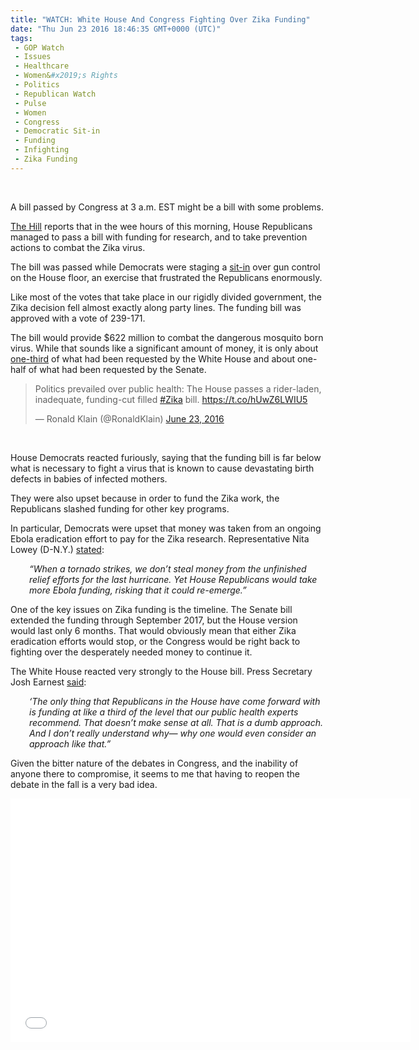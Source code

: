 ```yaml
---
title: "WATCH: White House And Congress Fighting Over Zika Funding"
date: "Thu Jun 23 2016 18:46:35 GMT+0000 (UTC)"
tags: 
 - GOP Watch
 - Issues
 - Healthcare
 - Women&#x2019;s Rights
 - Politics
 - Republican Watch
 - Pulse
 - Women
 - Congress
 - Democratic Sit-in
 - Funding
 - Infighting
 - Zika Funding
---
```

<p><!--OffDef--><br>
<!--Ads1--></p><p>A bill passed by Congress at 3 a.m. EST&#xA0;might be a bill with some problems.</p><p><a href="http://thehill.com/policy/healthcare/280459-house-approves-zika-funding-bill-over-white-house-veto-threat" onclick="__gaTracker(&apos;send&apos;, &apos;event&apos;, &apos;outbound-article&apos;, &apos;http://thehill.com/policy/healthcare/280459-house-approves-zika-funding-bill-over-white-house-veto-threat&apos;, &apos;The Hill&apos;);">The Hill</a>&#xA0;reports that in the wee hours of this morning, House Republicans managed to pass a bill with funding for research, and to take prevention actions to combat the&#xA0;Zika virus.</p><p>The bill was passed while Democrats were staging a <a href="http://www.nbcnews.com/storyline/orlando-nightclub-massacre/democrats-vow-continue-gun-control-sit-house-adjourns-n597426" onclick="__gaTracker(&apos;send&apos;, &apos;event&apos;, &apos;outbound-article&apos;, &apos;http://www.nbcnews.com/storyline/orlando-nightclub-massacre/democrats-vow-continue-gun-control-sit-house-adjourns-n597426&apos;, &apos;sit-in&apos;);">sit-in</a>&#xA0;over gun control on the House floor, an exercise that frustrated the Republicans enormously.</p><p>Like most of&#xA0;the votes that take place in our rigidly divided government, the Zika decision fell&#xA0;almost exactly along party lines. The funding bill was approved with a vote of 239-171.</p><p>The bill would provide $622 million to combat the dangerous mosquito born virus. While that sounds like a significant amount of money, it is only about <a href="http://thehill.com/policy/healthcare/280459-house-approves-zika-funding-bill-over-white-house-veto-threat" onclick="__gaTracker(&apos;send&apos;, &apos;event&apos;, &apos;outbound-article&apos;, &apos;http://thehill.com/policy/healthcare/280459-house-approves-zika-funding-bill-over-white-house-veto-threat&apos;, &apos;one-third&apos;);">one-third</a> of what had been requested by the White House&#xA0;and&#xA0;about one-half of what had been requested by the Senate.</p><blockquote class="twitter-tweet" data-width="500"><p lang="en" dir="ltr">Politics prevailed over public health:  The House passes a rider-laden, inadequate, funding-cut filled <a href="https://twitter.com/hashtag/Zika?src=hash" onclick="__gaTracker(&apos;send&apos;, &apos;event&apos;, &apos;outbound-article&apos;, &apos;https://twitter.com/hashtag/Zika?src=hash&apos;, &apos;#Zika&apos;);">#Zika</a> bill. <a href="https://t.co/hUwZ6LWIU5" onclick="__gaTracker(&apos;send&apos;, &apos;event&apos;, &apos;outbound-article&apos;, &apos;https://t.co/hUwZ6LWIU5&apos;, &apos;https://t.co/hUwZ6LWIU5&apos;);">https://t.co/hUwZ6LWIU5</a></p>
<p>&#x2014; Ronald Klain (@RonaldKlain) <a href="https://twitter.com/RonaldKlain/status/745956300119498752" onclick="__gaTracker(&apos;send&apos;, &apos;event&apos;, &apos;outbound-article&apos;, &apos;https://twitter.com/RonaldKlain/status/745956300119498752&apos;, &apos;June 23, 2016&apos;);">June 23, 2016</a></p></blockquote><p><script async src="//platform.twitter.com/widgets.js" charset="utf-8"></script></p><p>&#xA0;</p><p>House Democrats reacted furiously, saying that the funding bill is far below what is necessary to fight a virus that is known to cause devastating birth defects in babies of infected mothers.</p><p>They were also upset because in order to fund the Zika work, the Republicans slashed funding for other key programs.</p><p>In particular, Democrats were upset that money was taken from an ongoing Ebola eradication effort to pay for the Zika research. Representative Nita Lowey (D-N.Y.) <a href="http://thehill.com/policy/healthcare/280459-house-approves-zika-funding-bill-over-white-house-veto-threat" onclick="__gaTracker(&apos;send&apos;, &apos;event&apos;, &apos;outbound-article&apos;, &apos;http://thehill.com/policy/healthcare/280459-house-approves-zika-funding-bill-over-white-house-veto-threat&apos;, &apos;stated&apos;);">stated</a>:</p><p class="p1" style="padding-left: 30px;"><em>&#x201C;When a tornado strikes, we don&#x2019;t steal money from the unfinished relief efforts for the last hurricane. Yet House Republicans would take more Ebola funding, risking that it could re-emerge.&#x201D;</em></p><p>One of the key&#xA0;issues&#xA0;on Zika funding is the timeline. The Senate bill extended the funding through September 2017, but the House version would&#xA0;last only 6 months. That would obviously mean that either Zika eradication efforts would stop, or the Congress would be right back to fighting over the&#xA0;desperately needed money to continue it.</p><p><!--Ads2--></p><p>The White House reacted very strongly to the House bill. Press Secretary Josh Earnest&#xA0;<a href="http://thehill.com/policy/healthcare/280459-house-approves-zika-funding-bill-over-white-house-veto-threat" onclick="__gaTracker(&apos;send&apos;, &apos;event&apos;, &apos;outbound-article&apos;, &apos;http://thehill.com/policy/healthcare/280459-house-approves-zika-funding-bill-over-white-house-veto-threat&apos;, &apos;said&apos;);">said</a>:</p><p class="p1" style="padding-left: 30px;"><em><span class="s1">&#x2018;The only thing that Republicans in the House have come forward with is funding at like a third of the level that our public health experts recommend. That doesn&#x2019;t make sense at all. That is a dumb approach. And I don&#x2019;t really understand why&#x2014;&#xA0;why one would even consider an approach like that.&#x201D;</span></em></p><p>Given the bitter nature of the debates in Congress, and the inability of anyone there to compromise, it seems to me that having to reopen&#xA0;the debate in the fall is a very bad idea.</p><p><span class="embed-youtube" style="text-align:center; display: block;"><iframe class="youtube-player" type="text/html" width="640" height="390" src="//www.youtube.com/embed/KTYgOd5Yo_c?version=3&amp;rel=1&amp;fs=1&amp;autohide=2&amp;showsearch=0&amp;showinfo=1&amp;iv_load_policy=1&amp;wmode=transparent" allowfullscreen="true" style="border:0;"></iframe></span></p><p>&#xA0;</p>